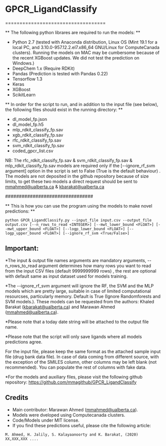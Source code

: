 # GPCR_LigandClassify

===================================

** The following python librares are required to run the models: **

* Python 2.7 (tested with Anaconda distribution, Linux OS (Mint 19.1 for a local PC, and 3.10.0-957.12.2.el7.x86_64 GNU/Linux for ComputeCanada clusters). Running the models on MAC may be cumbersome because of the recent XGBoost updates. We did not test the prediction on Windows.)
* DeepChem 1.x (Require RDKit)
* Pandas (Prediction is tested with Pandas 0.22)
* Tensorflow 1.3
* Keras
* XGBoost
* ScikitLearn

** In order for the script to run, and in addition to the input file (see below), the following files should exist in the running directory: **
 
* dl_model_fp.json
* dl_model_fp.h5
* mlp_rdkit_classify_fp.sav
* xgb_rdkit_classify_fp.sav
* rfc_rdkit_classify_fp.sav
* svm_rdkit_classify_fp.sav
* coded_gpcr_list.csv

NB: The rfc_rdkit_classify_fp.sav & svm_rdkit_classify_fp.sav & mlp_rdkit_classify_fp.sav models are required only if the [--ignore_rf_svm argument] option in the script is set to False (True is the default behaviour)
. The models are not deposited in the github repository because of size limits, to get these two models a direct request should be sent to mmahmed@ualberta.ca & kbarakat@ualberta.ca

################################

** This is how you can use the program using the models to make novel predictions: **
```
python GPCR_LigandClassify.py --input_file input.csv --output_file output.csv [--n_rows_to_read <INTEGER>] [--mwt_lower_bound <FLOAT>] [--mwt_upper_bound <FLOAT>] [--logp_lower_bound <FLOAT>] [--logp_upper_bound <FLOAT>] [--ignore_rf_svm <True/False>]
```
    
## Important:   
*The input & output file names arguments are mandatory arguments, --n_rows_to_read argument determines how many rows you want to read from the input CSV files (default 9999999999 rows)
, the rest are optional with default same as input dataset used for models training.

*The --ignore_rf_svm argument will ignore the RF, the SVM and the MLP models which are pretty large, suitable in case of limited computational resourcses, particularly memory. Default is True (Ignore Randomforests and SVM models.). These models can be requested from the authors: Khaled Barakat (kbarakat@ualberta.ca) and Marawan Ahmed (mmahmed@ualberta.ca).

*Please note that a today date string will be attached to the output file name.

*Please note that the script will only save ligands where all models predictions agree.

For the input file, please keep the same format as the attached sample input file (drug bank data file). In case of data coming from different source, with the exception of the SMILES column, other columns may be left blank (not recommended). You can populate the rest of columns with fake data.

*For the models and auxiliary files, please visit the following github repository:
      https://github.com/mmagithub/GPCR_LigandClassify

## Credits

* Main contributor: Marawan Ahmed (mmahmed@ualberta.ca).
* Models were dveloped using Computecanada clusters.
* Code/Models under MIT license.
* If you find these predictions useful, please cite the following article:
```
M. Ahmed, H. Jalily, S. Kalayaanoorty and K. Barakat, (2020) XX,XXX,XXX ....
```